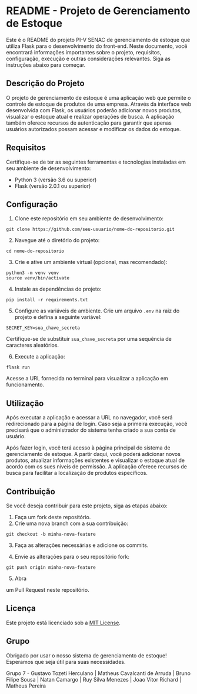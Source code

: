 # README - Projeto de Gerenciamento de Estoque

Este é o README do projeto PI-V SENAC de gerenciamento de estoque que utiliza Flask para o desenvolvimento do front-end. Neste documento, você encontrará informações importantes sobre o projeto, requisitos, configuração, execução e outras considerações relevantes. Siga as instruções abaixo para começar.

## Descrição do Projeto

O projeto de gerenciamento de estoque é uma aplicação web que permite o controle de estoque de produtos de uma empresa. Através da interface web desenvolvida com Flask, os usuários poderão adicionar novos produtos, visualizar o estoque atual e realizar operações de busca. A aplicação também oferece recursos de autenticação para garantir que apenas usuários autorizados possam acessar e modificar os dados do estoque.

## Requisitos

Certifique-se de ter as seguintes ferramentas e tecnologias instaladas em seu ambiente de desenvolvimento:

- Python 3 (versão 3.6 ou superior)
- Flask (versão 2.0.1 ou superior)

## Configuração

1. Clone este repositório em seu ambiente de desenvolvimento:

```
git clone https://github.com/seu-usuario/nome-do-repositorio.git
```

2. Navegue até o diretório do projeto:

```
cd nome-do-repositorio
```

3. Crie e ative um ambiente virtual (opcional, mas recomendado):

```
python3 -m venv venv
source venv/bin/activate
```

4. Instale as dependências do projeto:

```
pip install -r requirements.txt
```

5. Configure as variáveis de ambiente. Crie um arquivo `.env` na raiz do projeto e defina a seguinte variável:

```
SECRET_KEY=sua_chave_secreta
```

Certifique-se de substituir `sua_chave_secreta` por uma sequência de caracteres aleatórios.

6. Execute a aplicação:

```
flask run
```

Acesse a URL fornecida no terminal para visualizar a aplicação em funcionamento.

## Utilização

Após executar a aplicação e acessar a URL no navegador, você será redirecionado para a página de login. Caso seja a primeira execução, você precisará que o administrador do sistema tenha criado a sua conta de usuário.

Após fazer login, você terá acesso à página principal do sistema de gerenciamento de estoque. A partir daqui, você poderá adicionar novos produtos, atualizar informações existentes e visualizar o estoque atual de acordo com os sues níveis de permissão. A aplicação oferece recursos de busca para facilitar a localização de produtos específicos.

## Contribuição

Se você deseja contribuir para este projeto, siga as etapas abaixo:

1. Faça um fork deste repositório.
2. Crie uma nova branch com a sua contribuição:

```
git checkout -b minha-nova-feature
```

3. Faça as alterações necessárias e adicione os commits.

4. Envie as alterações para o seu repositório fork:

```
git push origin minha-nova-feature
```

5. Abra

 um Pull Request neste repositório.

## Licença

Este projeto está licenciado sob a [MIT License](LICENSE).

## Grupo

Obrigado por usar o nosso sistema de gerenciamento de estoque! Esperamos que seja útil para suas necessidades.

Grupo 7 - Gustavo Tozeti Herculano | Matheus Cavalcanti de Arruda | Bruno Filipe Sousa | Natan Camargo | Ruy Silva Menezes | Joao Vitor Richard | Matheus Pereira 